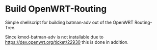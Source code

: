 Build OpenWRT-Routing
=========================

Simple shellscript for building batman-adv out of the OpenWRT Routing-Tree.

Since kmod-batman-adv is not installable due to https://dev.openwrt.org/ticket/22930 this is done in addition.


